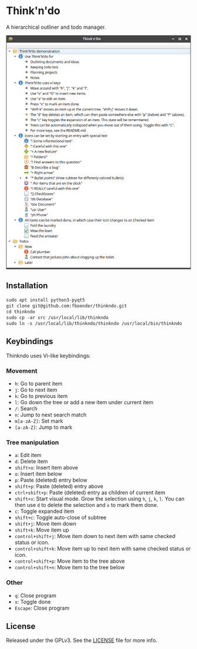 Think'n'do
==========

A hierarchical outliner and todo manager.

![](https://raw.githubusercontent.com/fboender/thinkndo/master/screenshot.png)

## Installation

    sudo apt install python3-pyqt5
    git clone git@github.com:fboender/thinkndo.git
    cd thinkndo
    sudo cp -ar src /usr/local/lib/thinkndo
    sudo ln -s /usr/local/lib/thinkndo/thinkndo /usr/local/bin/thinkndo

## Keybindings

Thinkndo uses Vi-like keybindings:

### Movement

* `h`: Go to parent item
* `j`: Go to next item
* `k`: Go to previous item
* `l`: Go down the tree or add a new item under current item
* `/`: Search
* `n`: Jump to next search match
* `m[a-zA-Z]`: Set mark
* `[a-zA-Z]`: Jump to mark

### Tree manipulation

* `a`: Edit item
* `d`: Delete item
* `shift+o`: Insert item above
* `o`: Insert item below
* `p`: Paste (deleted) entry below
* `shift+p`: Paste (deleted) entry above
* `ctrl+shift+p`: Paste (deleted) entry as children of current item
* `shift+v`: Start visual mode. Grow the selection using `h`, `j`, `k`, `l`.  You can then use `d` to delete the selection and `x` to mark them done.
* `c`: Toggle expanded item
* `shift+c`: Toggle auto-close of subtree
* `shift+j`: Move item down
* `shift+k`: Move item up
* `control+shift+j`: Move item down to next item with same checked status or icon.
* `control+shift+k`: Move item up to next item with same checked status or icon.
* `control+shift+p`: Move item to the tree above
* `control+shift+n`: Move item to the tree below

### Other

* `q`: Close program
* `x`: Toggle done
* `Escape`: Close program

## License

Released under the GPLv3. See the [LICENSE](LICENSE) file for more info.
